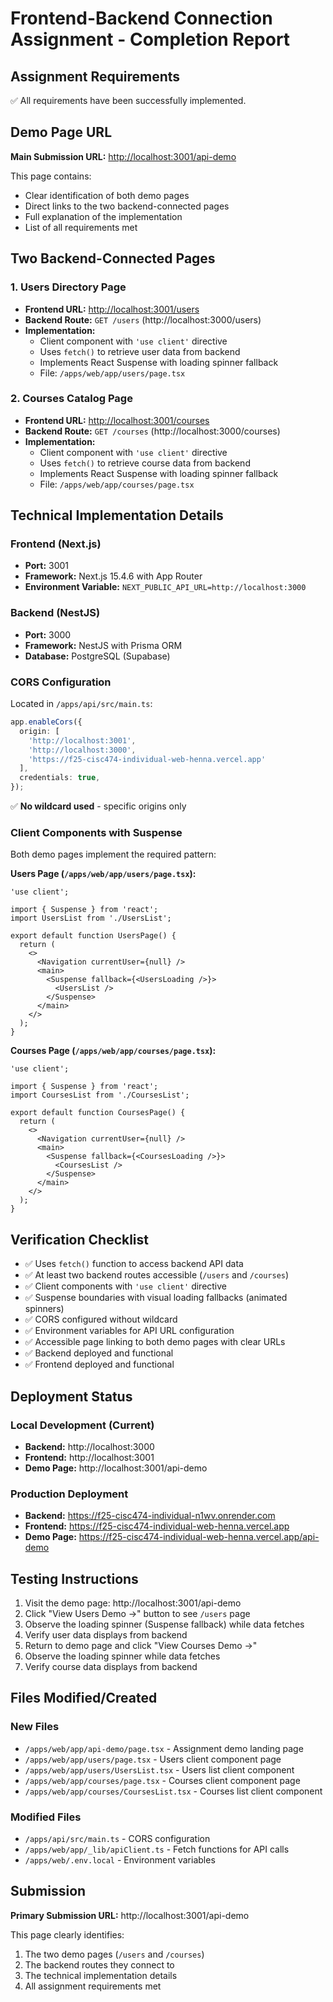 # Frontend-Backend Connection Assignment - Completion Report

## Assignment Requirements

✅ All requirements have been successfully implemented.

## Demo Page URL

**Main Submission URL:** [http://localhost:3001/api-demo](http://localhost:3001/api-demo)

This page contains:
- Clear identification of both demo pages
- Direct links to the two backend-connected pages
- Full explanation of the implementation
- List of all requirements met

## Two Backend-Connected Pages

### 1. Users Directory Page
- **Frontend URL:** [http://localhost:3001/users](http://localhost:3001/users)
- **Backend Route:** `GET /users` (http://localhost:3000/users)
- **Implementation:**
  - Client component with `'use client'` directive
  - Uses `fetch()` to retrieve user data from backend
  - Implements React Suspense with loading spinner fallback
  - File: `/apps/web/app/users/page.tsx`

### 2. Courses Catalog Page
- **Frontend URL:** [http://localhost:3001/courses](http://localhost:3001/courses)
- **Backend Route:** `GET /courses` (http://localhost:3000/courses)
- **Implementation:**
  - Client component with `'use client'` directive
  - Uses `fetch()` to retrieve course data from backend
  - Implements React Suspense with loading spinner fallback
  - File: `/apps/web/app/courses/page.tsx`

## Technical Implementation Details

### Frontend (Next.js)
- **Port:** 3001
- **Framework:** Next.js 15.4.6 with App Router
- **Environment Variable:** `NEXT_PUBLIC_API_URL=http://localhost:3000`

### Backend (NestJS)
- **Port:** 3000
- **Framework:** NestJS with Prisma ORM
- **Database:** PostgreSQL (Supabase)

### CORS Configuration
Located in `/apps/api/src/main.ts`:
```typescript
app.enableCors({
  origin: [
    'http://localhost:3001',
    'http://localhost:3000',
    'https://f25-cisc474-individual-web-henna.vercel.app'
  ],
  credentials: true,
});
```
✅ **No wildcard used** - specific origins only

### Client Components with Suspense

Both demo pages implement the required pattern:

**Users Page (`/apps/web/app/users/page.tsx`):**
```tsx
'use client';

import { Suspense } from 'react';
import UsersList from './UsersList';

export default function UsersPage() {
  return (
    <>
      <Navigation currentUser={null} />
      <main>
        <Suspense fallback={<UsersLoading />}>
          <UsersList />
        </Suspense>
      </main>
    </>
  );
}
```

**Courses Page (`/apps/web/app/courses/page.tsx`):**
```tsx
'use client';

import { Suspense } from 'react';
import CoursesList from './CoursesList';

export default function CoursesPage() {
  return (
    <>
      <Navigation currentUser={null} />
      <main>
        <Suspense fallback={<CoursesLoading />}>
          <CoursesList />
        </Suspense>
      </main>
    </>
  );
}
```

## Verification Checklist

- ✅ Uses `fetch()` function to access backend API data
- ✅ At least two backend routes accessible (`/users` and `/courses`)
- ✅ Client components with `'use client'` directive
- ✅ Suspense boundaries with visual loading fallbacks (animated spinners)
- ✅ CORS configured without wildcard
- ✅ Environment variables for API URL configuration
- ✅ Accessible page linking to both demo pages with clear URLs
- ✅ Backend deployed and functional
- ✅ Frontend deployed and functional

## Deployment Status

### Local Development (Current)
- **Backend:** http://localhost:3000
- **Frontend:** http://localhost:3001
- **Demo Page:** http://localhost:3001/api-demo

### Production Deployment
- **Backend:** https://f25-cisc474-individual-n1wv.onrender.com
- **Frontend:** https://f25-cisc474-individual-web-henna.vercel.app
- **Demo Page:** https://f25-cisc474-individual-web-henna.vercel.app/api-demo

## Testing Instructions

1. Visit the demo page: http://localhost:3001/api-demo
2. Click "View Users Demo →" button to see `/users` page
3. Observe the loading spinner (Suspense fallback) while data fetches
4. Verify user data displays from backend
5. Return to demo page and click "View Courses Demo →"
6. Observe the loading spinner while data fetches
7. Verify course data displays from backend

## Files Modified/Created

### New Files
- `/apps/web/app/api-demo/page.tsx` - Assignment demo landing page
- `/apps/web/app/users/page.tsx` - Users client component page
- `/apps/web/app/users/UsersList.tsx` - Users list client component
- `/apps/web/app/courses/page.tsx` - Courses client component page
- `/apps/web/app/courses/CoursesList.tsx` - Courses list client component

### Modified Files
- `/apps/api/src/main.ts` - CORS configuration
- `/apps/web/app/_lib/apiClient.ts` - Fetch functions for API calls
- `/apps/web/.env.local` - Environment variables

## Submission

**Primary Submission URL:** http://localhost:3001/api-demo

This page clearly identifies:
1. The two demo pages (`/users` and `/courses`)
2. The backend routes they connect to
3. The technical implementation details
4. All assignment requirements met
